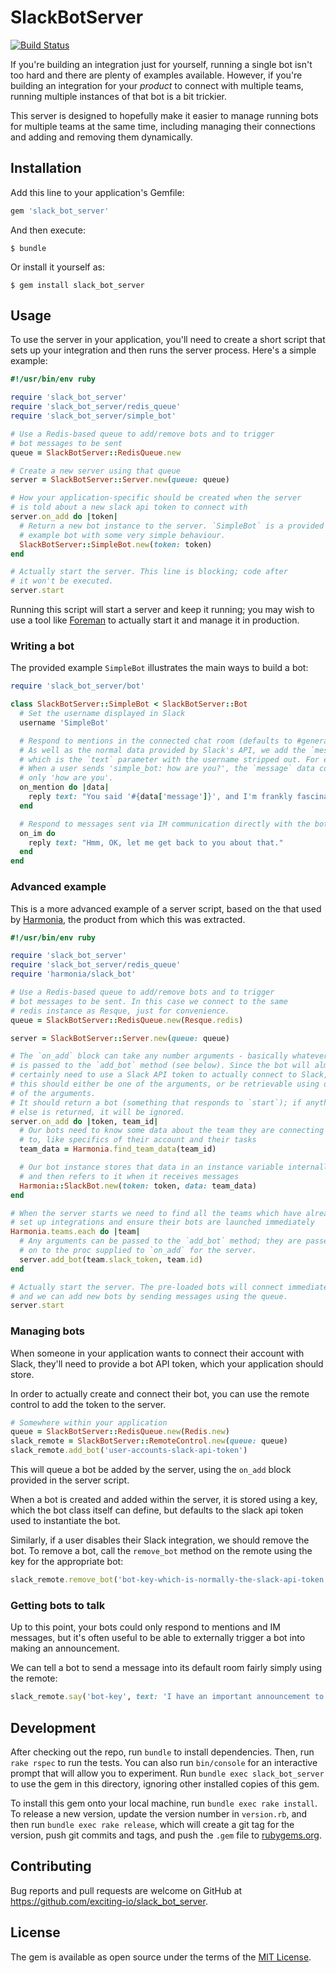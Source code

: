 # SlackBotServer

[![Build Status](https://travis-ci.org/exciting-io/slack-bot-server.svg)](https://travis-ci.org/exciting-io/slack-bot-server)

If you're building an integration just for yourself, running a single bot isn't too hard and there are plenty of examples available. However, if you're building an integration for your *product* to connect with multiple teams, running multiple instances of that bot is a bit trickier.

This server is designed to hopefully make it easier to manage running bots for multiple teams at the same time, including managing their connections and adding and removing them dynamically.

## Installation

Add this line to your application's Gemfile:

```ruby
gem 'slack_bot_server'
```

And then execute:

    $ bundle

Or install it yourself as:

    $ gem install slack_bot_server

## Usage

To use the server in your application, you'll need to create a short script that sets up your integration and then runs the server process. Here's a simple example:

```ruby
#!/usr/bin/env ruby

require 'slack_bot_server'
require 'slack_bot_server/redis_queue'
require 'slack_bot_server/simple_bot'

# Use a Redis-based queue to add/remove bots and to trigger
# bot messages to be sent
queue = SlackBotServer::RedisQueue.new

# Create a new server using that queue
server = SlackBotServer::Server.new(queue: queue)

# How your application-specific should be created when the server
# is told about a new slack api token to connect with
server.on_add do |token|
  # Return a new bot instance to the server. `SimpleBot` is a provided
  # example bot with some very simple behaviour.
  SlackBotServer::SimpleBot.new(token: token)
end

# Actually start the server. This line is blocking; code after
# it won't be executed.
server.start
```

Running this script will start a server and keep it running; you may wish to use a tool like [Foreman](http://ddollar.github.io/foreman/) to actually start it and manage it in production.

### Writing a bot

The provided example `SimpleBot` illustrates the main ways to build a bot:

```ruby
require 'slack_bot_server/bot'

class SlackBotServer::SimpleBot < SlackBotServer::Bot
  # Set the username displayed in Slack
  username 'SimpleBot'

  # Respond to mentions in the connected chat room (defaults to #general).
  # As well as the normal data provided by Slack's API, we add the `message`,
  # which is the `text` parameter with the username stripped out. For example,
  # When a user sends 'simple_bot: how are you?', the `message` data contains
  # only 'how are you'.
  on_mention do |data|
    reply text: "You said '#{data['message']}', and I'm frankly fascinated."
  end

  # Respond to messages sent via IM communication directly with the bot.
  on_im do
    reply text: "Hmm, OK, let me get back to you about that."
  end
end
```

### Advanced example

This is a more advanced example of a server script, based on the that used by [Harmonia](https://harmonia.io), the product from which this was extracted.

```ruby
#!/usr/bin/env ruby

require 'slack_bot_server'
require 'slack_bot_server/redis_queue'
require 'harmonia/slack_bot'

# Use a Redis-based queue to add/remove bots and to trigger
# bot messages to be sent. In this case we connect to the same
# redis instance as Resque, just for convenience.
queue = SlackBotServer::RedisQueue.new(Resque.redis)

server = SlackBotServer::Server.new(queue: queue)

# The `on_add` block can take any number arguments - basically whatever
# is passed to the `add_bot` method (see below). Since the bot will almost
# certainly need to use a Slack API token to actually connect to Slack,
# this should either be one of the arguments, or be retrievable using one
# of the arguments.
# It should return a bot (something that responds to `start`); if anything
# else is returned, it will be ignored.
server.on_add do |token, team_id|
  # Our bots need to know some data about the team they are connecting
  # to, like specifics of their account and their tasks
  team_data = Harmonia.find_team_data(team_id)

  # Our bot instance stores that data in an instance variable internally
  # and then refers to it when it receives messages
  Harmonia::SlackBot.new(token: token, data: team_data)
end

# When the server starts we need to find all the teams which have already
# set up integrations and ensure their bots are launched immediately
Harmonia.teams.each do |team|
  # Any arguments can be passed to the `add_bot` method; they are passed
  # on to the proc supplied to `on_add` for the server.
  server.add_bot(team.slack_token, team.id)
end

# Actually start the server. The pre-loaded bots will connect immediately,
# and we can add new bots by sending messages using the queue.
server.start
```

### Managing bots

When someone in your application wants to connect their account with Slack, they'll need to provide a bot API token, which your application should store.

In order to actually create and connect their bot, you can use the remote
control to add the token to the server.

```ruby
# Somewhere within your application
queue = SlackBotServer::RedisQueue.new(Redis.new)
slack_remote = SlackBotServer::RemoteControl.new(queue: queue)
slack_remote.add_bot('user-accounts-slack-api-token')
```

This will queue a bot be added by the server, using the `on_add` block provided in the server script.

When a bot is created and added within the server, it is stored using a key, which the bot class itself can define, but defaults to the slack api token used to instantiate the bot.

Similarly, if a user disables their Slack integration, we should remove the bot. To remove a bot, call the `remove_bot` method on the remote using the key for the appropriate bot:

```ruby
slack_remote.remove_bot('bot-key-which-is-normally-the-slack-api-token')
```

### Getting bots to talk

Up to this point, your bots could only respond to mentions and IM messages, but it's often useful to be able to externally trigger a bot into making an announcement.

We can tell a bot to send a message into its default room fairly simply using the remote:

```ruby
slack_remote.say('bot-key', text: 'I have an important announcement to make!')
```

## Development

After checking out the repo, run `bundle` to install dependencies. Then, run `rake rspec` to run the tests. You can also run `bin/console` for an interactive prompt that will allow you to experiment. Run `bundle exec slack_bot_server` to use the gem in this directory, ignoring other installed copies of this gem.

To install this gem onto your local machine, run `bundle exec rake install`. To release a new version, update the version number in `version.rb`, and then run `bundle exec rake release`, which will create a git tag for the version, push git commits and tags, and push the `.gem` file to [rubygems.org](https://rubygems.org).

## Contributing

Bug reports and pull requests are welcome on GitHub at https://github.com/exciting-io/slack_bot_server.


## License

The gem is available as open source under the terms of the [MIT License](http://opensource.org/licenses/MIT).

